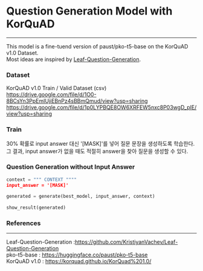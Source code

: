 # Question Generation Model with KorQuAD
___

This model is a fine-tuend version of paust/pko-t5-base on the KorQuAD v1.0 Dataset.  
Most ideas are inspired by [Leaf-Question-Generation](https://github.com/KristiyanVachev/Leaf-Question-Generation).

### Dataset
KorQuAD v1.0 Train / Valid Dataset (csv)  
https://drive.google.com/file/d/1O0-8BCsYn3PpEmIUjiEBnPz4sBBmQmud/view?usp=sharing  
https://drive.google.com/file/d/1p0LYPBQE8OW6XRFEW5nxc8P03wgD_plE/view?usp=sharing

### Train

30% 확률로 input answer 대신 '[MASK]'를 넣어 질문 문장을 생성하도록 학습한다.  
그 결과, input answer가 없을 때도 적절히 answer을 찾아 질문을 생성할 수 있다.

### Question Generation without Input Answer

```python
context = """ CONTEXT """"
input_answer = '[MASK]'
        
generated = generate(best_model, input_answer, context)
        
show_result(generated)
```

### References
____
Leaf-Question-Generation :https://github.com/KristiyanVachev/Leaf-Question-Generation  
pko-t5-base : https://huggingface.co/paust/pko-t5-base  
KorQuAD v1.0 : https://korquad.github.io/KorQuad%201.0/

